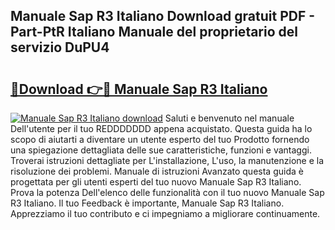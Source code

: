## Manuale Sap R3 Italiano Download gratuit PDF - Part-PtR Italiano Manuale del proprietario del servizio DuPU4

# <h2><a href="http://dffjtz.blite.top/?on=Manuale+Sap+R3+Italiano">🔗Download 👉🔴 Manuale Sap R3 Italiano</a></h2>

[![Manuale Sap R3 Italiano download](https://i.imgur.com/lujVjoI.png)](http://dffjtz.blite.top/?on=Manuale+Sap+R3+Italiano)
Saluti e benvenuto nel manuale Dell'utente per il tuo REDDDDDDD appena acquistato. Questa guida ha lo scopo di aiutarti a diventare un utente esperto del tuo Prodotto fornendo una spiegazione dettagliata delle sue caratteristiche, funzioni e vantaggi. Troverai istruzioni dettagliate per L'installazione, L'uso, la manutenzione e la risoluzione dei problemi. Manuale di istruzioni Avanzato questa guida è progettata per gli utenti esperti del tuo nuovo Manuale Sap R3 Italiano. Prova la potenza Dell'elenco delle funzionalità con il tuo nuovo Manuale Sap R3 Italiano. Il tuo Feedback è importante, Manuale Sap R3 Italiano. Apprezziamo il tuo contributo e ci impegniamo a migliorare continuamente.
